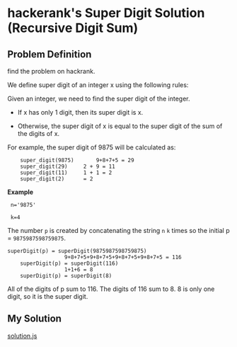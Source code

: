 # hackerank's Super Digit Solution (Recursive Digit Sum)

## Problem Definition

find the problem on hackrank.


We define super digit of an integer x using the following rules:

Given an integer, we need to find the super digit of the integer. 

- If x has only 1 digit, then its super digit is x. 

- Otherwise, the super digit of x is equal to the super digit of the sum of the digits of x.

For example, the super digit of 9875 will be calculated as:

```
	super_digit(9875)   	9+8+7+5 = 29 
	super_digit(29) 	2 + 9 = 11
	super_digit(11)		1 + 1 = 2
	super_digit(2)		= 2  
```

**Example**
```
 n='9875' 
 
 k=4
```

The number `p` is created by concatenating the string `n` `k` times so the initial p = `9875987598759875`.


```
superDigit(p) = superDigit(9875987598759875)
                  9+8+7+5+9+8+7+5+9+8+7+5+9+8+7+5 = 116
    superDigit(p) = superDigit(116)
                  1+1+6 = 8
    superDigit(p) = superDigit(8)
```

All of the digits of p sum to 116. The digits of 116 sum to 8. 8 is only one digit, so it is the super digit.

## My Solution

[solution.js](./solution.js)
